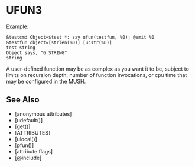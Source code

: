 # UFUN3
  Example:
```
&testcmd Object=$test *: say ufun(testfun, %0); @emit %0
&testfun object=[strlen(%0)] [ucstr(%0)]
test string
Object says, "6 STRING"
string
```

  A user-defined function may be as complex as you want it to be, subject to limits on recursion depth, number of function invocations, or cpu time that may be configured in the MUSH.


## See Also
- [anonymous attributes]
- [udefault()]
- [get()]
- [ATTRIBUTES]
- [ulocal()]
- [pfun()]
- [attribute flags]
- [@include]

